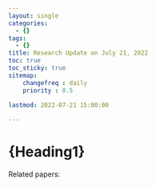 ```yaml
---
layout: single
categories: 
  - {}
tags:       
  - {}
title: Research Update on July 21, 2022
toc: true
toc_sticky: true
sitemap: 
    changefreq : daily
    priority : 0.5
    
lastmod: 2022-07-21 15:00:00

---
```


# {Heading1}

Related papers:
